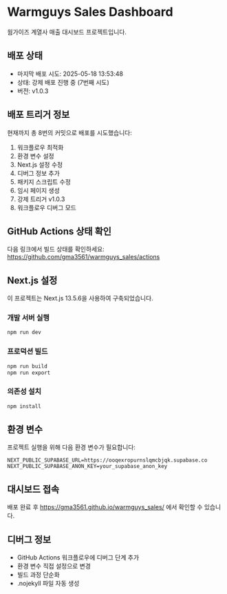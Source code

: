 # Warmguys Sales Dashboard

웜가이즈 계열사 매출 대시보드 프로젝트입니다.

## 배포 상태

- 마지막 배포 시도: 2025-05-18 13:53:48
- 상태: 강제 배포 진행 중 (7번째 시도)
- 버전: v1.0.3

## 배포 트리거 정보

현재까지 총 8번의 커밋으로 배포를 시도했습니다:

1. 워크플로우 최적화
2. 환경 변수 설정
3. Next.js 설정 수정
4. 디버그 정보 추가
5. 패키지 스크립트 수정
6. 임시 페이지 생성
7. 강제 트리거 v1.0.3
8. 워크플로우 디버그 모드

## GitHub Actions 상태 확인

다음 링크에서 빌드 상태를 확인하세요:
https://github.com/gma3561/warmguys_sales/actions

## Next.js 설정

이 프로젝트는 Next.js 13.5.6을 사용하여 구축되었습니다.

### 개발 서버 실행

```bash
npm run dev
```

### 프로덕션 빌드

```bash
npm run build
npm run export
```

### 의존성 설치

```bash
npm install
```

## 환경 변수

프로젝트 실행을 위해 다음 환경 변수가 필요합니다:

```
NEXT_PUBLIC_SUPABASE_URL=https://ooqexropurnslqmcbjqk.supabase.co
NEXT_PUBLIC_SUPABASE_ANON_KEY=your_supabase_anon_key
```

## 대시보드 접속

배포 완료 후 https://gma3561.github.io/warmguys_sales/ 에서 확인할 수 있습니다.

## 디버그 정보

- GitHub Actions 워크플로우에 디버그 단계 추가
- 환경 변수 직접 설정으로 변경
- 빌드 과정 단순화
- .nojekyll 파일 자동 생성
